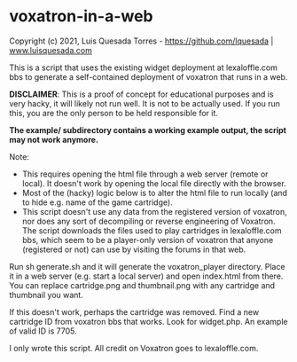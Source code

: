 # voxatron-in-a-web

Copyright (c) 2021, Luis Quesada Torres - https://github.com/lquesada | www.luisquesada.com

This is a script that uses the existing widget deployment at lexaloffle.com bbs to generate a self-contained deployment of voxatron that runs in a web.

**DISCLAIMER**: This is a proof of concept for educational purposes and is very hacky, it will likely not run well. It is not to be actually used. If you run this, you are the only person to be held responsible for it.

**The example/ subdirectory contains a working example output, the script may not work anymore.**

Note:
- This requires opening the html file through a web server (remote or local). It doesn't work by opening the local file directly with the browser.
- Most of the (hacky) logic below is to alter the html file to run locally (and to hide e.g. name of the game cartridge).
- This script doesn't use any data from the registered version of voxatron, nor does any sort of decompiling or reverse engineering of Voxatron. The script downloads the files used to play cartridges in lexaloffle.com bbs, which seem to be a player-only version of voxatron that anyone (registered or not) can use by visiting the forums in that web.

Run sh generate.sh and it will generate the voxatron_player directory. Place it in a web server (e.g. start a local server) and open index.html from there.
You can replace cartridge.png and thumbnail.png with any cartridge and thumbnail you want.

If this doesn't work, perhaps the cartridge was removed. Find a new cartridge ID from voxatron bbs that works. Look for widget.php. An example of valid ID is 7705.

I only wrote this script. All credit on Voxatron goes to lexaloffle.com.
